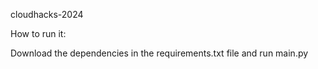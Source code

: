 ﻿ cloudhacks-2024

How to run it:

Download the dependencies in the requirements.txt file and run main.py
